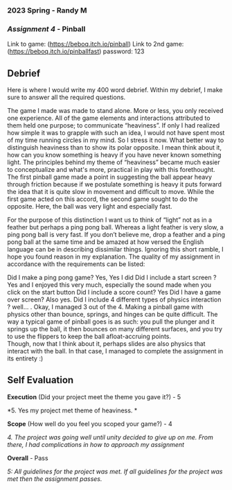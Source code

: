 ### **2023 Spring** - Randy M
### *Assignment 4* - Pinball
Link to game: (https://beboq.itch.io/pinball)
Link to 2nd game: (https://beboq.itch.io/pinballfast) password: 123


## **Debrief**
Here is where I would write my 400 word debrief. Within my debrief, I make sure to answer all the required questions.

The game I made was made to stand alone. More or less, you only received one experience. All of the game elements and interactions attributed to them held one purpose;  to communicate “heaviness”. 
If only I had  realized how simple it was to grapple with such an idea, I would not have spent most of my time running circles in my mind. So I stress it now. 
What better way to distinguish heaviness than to show its polar opposite. I mean think about it, how can you know something is heavy if you have never known something light. 
The principles behind my theme of “heaviness” became much easier to conceptualize and what's more, practical in play with this forethought.  The first pinball game made a point in 
suggesting the ball appear heavy through friction because if we postulate something is heavy it puts forward the idea that it is quite slow in movement and difficult to move. While the 
first game acted on this accord, the second game sought to do the opposite. Here, the ball was very light and especially fast. 

For the purpose of this distinction I want us to think of “light” not as in a feather but perhaps a ping pong ball. Whereas a light feather is very slow, a ping pong ball is very fast. 
If you don’t believe me, drop a feather and a ping pong ball at the same time and be amazed at how versed the English language can be in describing dissimilar things. Ignoring this short 
ramble, I hope you found reason in my explanation. The quality of my assignment in accordance with the requirements can be listed:

Did I make a ping pong game? Yes, Yes I did
Did I include a start screen ? Yes and I enjoyed this very much, especially the sound made when you click on the start button
Did I include a score count? Yes
Did I have a game over screen? Also yes.
Did I include 4 different types of physics interaction ? well…
.
Okay, I managed 3 out of the 4. Making a pinball game with physics other than bounce, springs, and hinges can be quite difficult. The way a typical game of pinball goes
 is as such: you pull the plunger and it springs up the ball, it then bounces on many different surfaces, and you try to use the flippers to keep the ball afloat-accruing points.  
 Though, now that I think about it, perhaps slides are also physics that interact with the ball. In that case, I managed to complete the assignment in its entirety :)


## **Self Evaluation**

**Execution** (Did your project meet the theme you gave it?) - 5

*5. Yes my project met theme of heaviness. *


**Scope** (How well do you feel you scoped your game?) - 4


*4. The project was going well until unity decided to give up on me. From there, I had complications in how to approach my assignment*


**Overall** - Pass


*5: All guidelines for the project was met. If all guidelines for the project was met then the assignment passes.*
